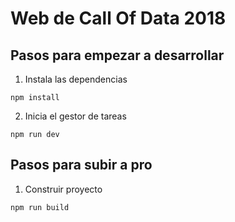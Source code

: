 # Web de Call Of Data 2018

## Pasos para empezar a desarrollar

1. Instala las dependencias

```npm install```

2. Inicia el gestor de tareas

```npm run dev```

## Pasos para subir a pro

1. Construir proyecto

```npm run build```